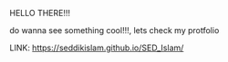 HELLO THERE!!!

do wanna see something cool!!!, lets check my protfolio 

LINK: https://seddikislam.github.io/SED_Islam/
